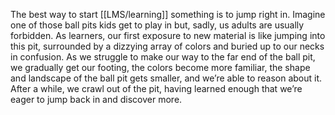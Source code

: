 The best way to start [[LMS/learning]] something is to jump right in. Imagine one of those ball pits kids get to play in but, sadly, us adults are usually forbidden. As learners, our first exposure to new material is like jumping into this pit, surrounded by a dizzying array of colors and buried up to our necks in confusion. As we struggle to make our way to the far end of the ball pit, we gradually get our footing, the colors become more familiar, the shape and landscape of the ball pit gets smaller, and we’re able to reason about it. After a while, we crawl out of the pit, having learned enough that we’re eager to jump back in and discover more.
